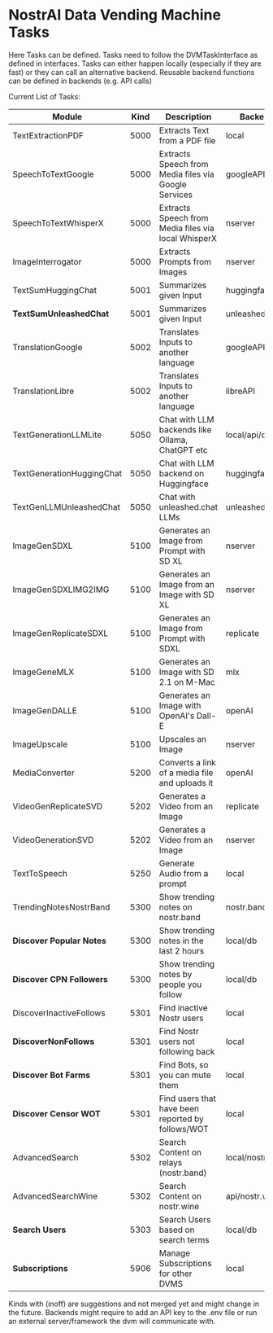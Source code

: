 # NostrAI Data Vending Machine Tasks

Here Tasks can be defined. Tasks need to follow the DVMTaskInterface as defined in interfaces.
Tasks can either happen locally (especially if they are fast) or they can call an alternative backend.
Reusable backend functions can be defined in backends (e.g. API calls)

Current List of Tasks:

| Module                     | Kind | Description                                          | Backend          |
|----------------------------|------|------------------------------------------------------|------------------| 
| TextExtractionPDF          | 5000 | Extracts Text from a PDF file                        | local            |
| SpeechToTextGoogle         | 5000 | Extracts Speech from Media files via Google Services | googleAPI        |
| SpeechToTextWhisperX       | 5000 | Extracts Speech from Media files via local WhisperX  | nserver          |
| ImageInterrogator          | 5000 | Extracts Prompts from Images                         | nserver          |
| TextSumHuggingChat         | 5001 | Summarizes given Input                               | huggingface      |
| **TextSumUnleashedChat**   | 5001 | Summarizes given Input                               | unleashed api    |
| TranslationGoogle          | 5002 | Translates Inputs to another language                | googleAPI        |
| TranslationLibre           | 5002 | Translates Inputs to another language                | libreAPI         |
| TextGenerationLLMLite      | 5050 | Chat with LLM backends like Ollama, ChatGPT etc      | local/api/openai |
| TextGenerationHuggingChat  | 5050 | Chat with LLM backend on Huggingface                 | huggingface      |
| TextGenLLMUnleashedChat    | 5050 | Chat with unleashed.chat LLMs                        | unleashed api    |
| ImageGenSDXL               | 5100 | Generates an Image from Prompt with SD XL            | nserver          |
| ImageGenSDXLIMG2IMG        | 5100 | Generates an Image from an Image with SD XL          | nserver          |
| ImageGenReplicateSDXL      | 5100 | Generates an Image from Prompt with SDXL             | replicate        |
| ImageGeneMLX               | 5100 | Generates an Image with SD 2.1 on M-Mac              | mlx              |
| ImageGenDALLE              | 5100 | Generates an Image with OpenAI's Dall-E              | openAI           |
| ImageUpscale               | 5100 | Upscales an Image                                    | nserver          |
| MediaConverter             | 5200 | Converts a link of a media file and uploads it       | openAI           |
| VideoGenReplicateSVD       | 5202 | Generates a Video from an Image                      | replicate        |
| VideoGenerationSVD         | 5202 | Generates a Video from an Image                      | nserver          |
| TextToSpeech               | 5250 | Generate Audio from a prompt                         | local            |
| TrendingNotesNostrBand     | 5300 | Show trending notes on nostr.band                    | nostr.band api   |
| **Discover Popular Notes** | 5300 | Show trending notes in the last 2 hours              | local/db         |
| **Discover CPN Followers** | 5300 | Show trending notes by people you follow             | local/db         |
| DiscoverInactiveFollows    | 5301 | Find inactive Nostr users                            | local            |
| **DiscoverNonFollows**     | 5301 | Find Nostr users  not following back                 | local            |
| **Discover Bot Farms**     | 5301 | Find Bots, so you can mute them                      | local            |
| **Discover Censor WOT**    | 5301 | Find users that have been reported by  follows/WOT   | local            |
| AdvancedSearch             | 5302 | Search Content on relays (nostr.band)                | local/nostr.band |
| AdvancedSearchWine         | 5302 | Search Content on nostr.wine                         | api/nostr.wine   |
| **Search Users**           | 5303 | Search Users based on search terms                   | local/db         |
| **Subscriptions**          | 5906 | Manage Subscriptions for other DVMS                  | local            |

Kinds with (inoff) are suggestions and not merged yet and might change in the future.
Backends might require to add an API key to the .env file or run an external server/framework the dvm will communicate
with.